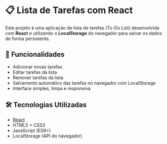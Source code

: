 # 📋 Lista de Tarefas com React

Este projeto é uma aplicação de lista de tarefas (To-Do List) desenvolvida com **React** e utilizando o **LocalStorage** do navegador para salvar os dados de forma persistente.

## 🚀 Funcionalidades

- Adicionar novas tarefas
- Editar tarefas da lista
- Remover tarefas da lista
- Salvamento automático das tarefas no navegador com LocalStorage
- Interface simples, limpa e responsiva

## 🛠️ Tecnologias Utilizadas

- [React](https://reactjs.org/)
- HTML5 + CSS3
- JavaScript (ES6+)
- LocalStorage (API do navegador)
